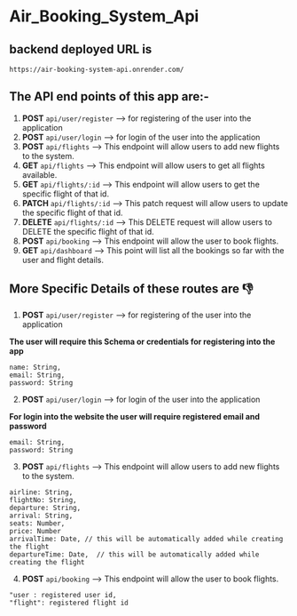 # Air_Booking_System_Api

## backend deployed URL is
`https://air-booking-system-api.onrender.com/`

## The API end points of this app are:-

1. **POST** `api/user/register` --> for registering of the user into the application
2. **POST** `api/user/login` --> for login of the user into the application
3. **POST** `api/flights` --> This endpoint will allow users to add new flights to the system.
4. **GET** `api/flights` --> This endpoint will allow users to get all flights available.
5. **GET** `api/flights/:id` --> This endpoint will allow users to get the specific flight of that id.
6. **PATCH** `api/flights/:id` --> This patch request will allow users to update the specific flight of that id.
7. **DELETE** `api/flights/:id` --> This DELETE request will allow users to DELETE the specific flight of that id.
8. **POST** `api/booking` --> This endpoint will allow the user to book flights.
9. **GET** `api/dashboard` --> This point will list all the bookings so far with the user and flight details.


## More Specific Details of these routes are 👎

1. **POST** `api/user/register` --> for registering of the user into the application

**The user will require this Schema or credentials for registering into the app**
```
name: String,
email: String,
password: String
```

2. **POST** `api/user/login` --> for login of the user into the application

**For login into the website the user will require registered email and password**
```
email: String,
password: String
```
3. **POST** `api/flights` --> This endpoint will allow users to add new flights to the system.

```
airline: String,
flightNo: String,
departure: String,
arrival: String,
seats: Number,
price: Number
arrivalTime: Date, // this will be automatically added while creating the flight
departureTime: Date,  // this will be automatically added while creating the flight

```
4. **POST** `api/booking` --> This endpoint will allow the user to book flights.

```
"user : registered user id,
"flight": registered flight id
```
